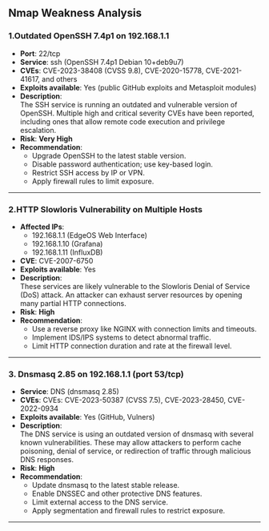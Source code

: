 ## Nmap Weakness Analysis

### 1.Outdated OpenSSH 7.4p1 on 192.168.1.1

- **Port**: 22/tcp
- **Service**: ssh (OpenSSH 7.4p1 Debian 10+deb9u7)
- **CVEs**: CVE-2023-38408 (CVSS 9.8), CVE-2020-15778, CVE-2021-41617, and others
- **Exploits available**: Yes (public GitHub exploits and Metasploit modules)
- **Description**:  
  The SSH service is running an outdated and vulnerable version of OpenSSH. Multiple high and critical severity CVEs have been reported, including ones that allow remote code execution and privilege escalation.
- **Risk**: **Very High**
- **Recommendation**:
  - Upgrade OpenSSH to the latest stable version.
  - Disable password authentication; use key-based login.
  - Restrict SSH access by IP or VPN.
  - Apply firewall rules to limit exposure.

---

### 2.HTTP Slowloris Vulnerability on Multiple Hosts

- **Affected IPs**:
  - 192.168.1.1 (EdgeOS Web Interface)
  - 192.168.1.10 (Grafana)
  - 192.168.1.11 (InfluxDB)
- **CVE**: CVE-2007-6750
- **Exploits available**: Yes
- **Description**:  
  These services are likely vulnerable to the Slowloris Denial of Service (DoS) attack. An attacker can exhaust server resources by opening many partial HTTP connections.
- **Risk**: **High**
- **Recommendation**:
  - Use a reverse proxy like NGINX with connection limits and timeouts.
  - Implement IDS/IPS systems to detect abnormal traffic.
  - Limit HTTP connection duration and rate at the firewall level.

---

### 3. Dnsmasq 2.85 on 192.168.1.1 (port 53/tcp)

- **Service**: DNS (dnsmasq 2.85)
- **CVEs**: CVEs: CVE-2023-50387 (CVSS 7.5), CVE-2023-28450, CVE-2022-0934
- **Exploits available**: Yes (GitHub, Vulners)
- **Description**:  
  The DNS service is using an outdated version of dnsmasq with several known vulnerabilities. These may allow attackers to perform cache poisoning, denial of service, or redirection of traffic through malicious DNS responses.
- **Risk**: **High**
- **Recommendation**:
  - Update dnsmasq to the latest stable release.
  - Enable DNSSEC and other protective DNS features.
  - Limit external access to the DNS service.
  - Apply segmentation and firewall rules to restrict exposure.

---

